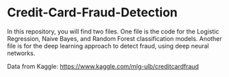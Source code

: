 # Credit-Card-Fraud-Detection

In this repository, you will find two files. One file is the code for the Logistic Regression, Naive Bayes, and Random Forest classification models. Another file is for the deep learning approach to detect fraud, using deep neural networks. 

Data from Kaggle: https://www.kaggle.com/mlg-ulb/creditcardfraud

